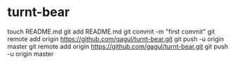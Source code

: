 turnt-bear
==========
touch README.md
git add README.md
git commit -m "first commit"
git remote add origin https://github.com/gagul/turnt-bear.git
git push -u origin master
git remote add origin https://github.com/gagul/turnt-bear.git
git push -u origin master
